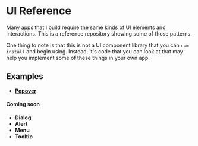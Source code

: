 # UI Reference

Many apps that I build require the same kinds of UI elements and interactions. This is a reference repository showing some of those patterns.

One thing to note is that this is not a UI component library that you can `npm install` and begin using. Instead, it's code that you can look at that may help you implement some of
these things in your own app.

## Examples

- [**Popover**](./components/popover)

#### Coming soon

- **Dialog**
- **Alert**
- **Menu**
- **Tooltip**
